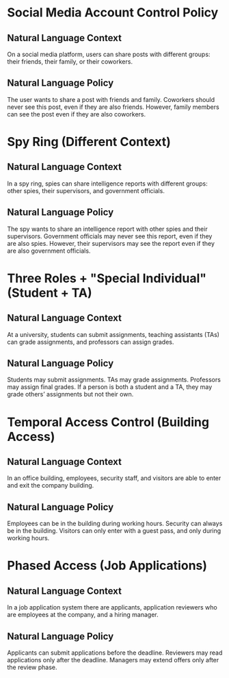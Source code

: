 # Social Media Account Control Policy
## Natural Language Context
On a social media platform, users can share posts with different groups: their friends, their family, or their coworkers.

## Natural Language Policy
The user wants to share a post with friends and family. Coworkers should never see this post, even if they are also friends. However, family members can see the post even if they are also coworkers.

# Spy Ring (Different Context)
## Natural Language Context
In a spy ring, spies can share intelligence reports with different groups: other spies, their supervisors, and government officials.

## Natural Language Policy
The spy wants to share an intelligence report with other spies and their supervisors. Government officials may never see this report, even if they are also spies. However, their supervisors may see the report even if they are also government officials.

# Three Roles + "Special Individual" (Student + TA)
## Natural Language Context
At a university, students can submit assignments, teaching assistants (TAs) can grade assignments, and professors can assign grades.

## Natural Language Policy
Students may submit assignments. TAs may grade assignments. Professors may assign final grades. If a person is both a student and a TA, they may grade others’ assignments but not their own.

# Temporal Access Control (Building Access) 
## Natural Language Context
In an office building, employees, security staff, and visitors are able to enter and exit the company building.

## Natural Language Policy
Employees can be in the building during working hours. Security can always be in the building. Visitors can only enter with a guest pass, and only during working hours.

# Phased Access (Job Applications)
## Natural Language Context
In a job application system there are applicants, application reviewers who are employees at the company, and a hiring manager.

## Natural Language Policy
Applicants can submit applications before the deadline. Reviewers may read applications only after the deadline. Managers may extend offers only after the review phase.
